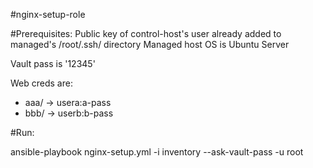 #nginx-setup-role

#Prerequisites:
 Public key of control-host's user already added to managed's /root/.ssh/ directory
 Managed host OS is Ubuntu Server

Vault pass is '12345'

Web creds are:
* aaa/ ->  usera:a-pass
* bbb/ ->  userb:b-pass

#Run:

ansible-playbook nginx-setup.yml -i inventory --ask-vault-pass -u root
